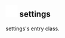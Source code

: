 ## <img src="../../.gitbook/assets/base.png" width="32" height="32" /> settings
settings's entry class.
